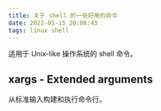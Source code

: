 ```yaml
---
title: 关于 shell 的一些好用的命令
date: 2022-05-15 20:08:43
tags: linux shell 
---
```

适用于 Unix-like 操作系统的 shell 命令。

##  xargs - Extended arguments

从标准输入构建和执行命令行。
